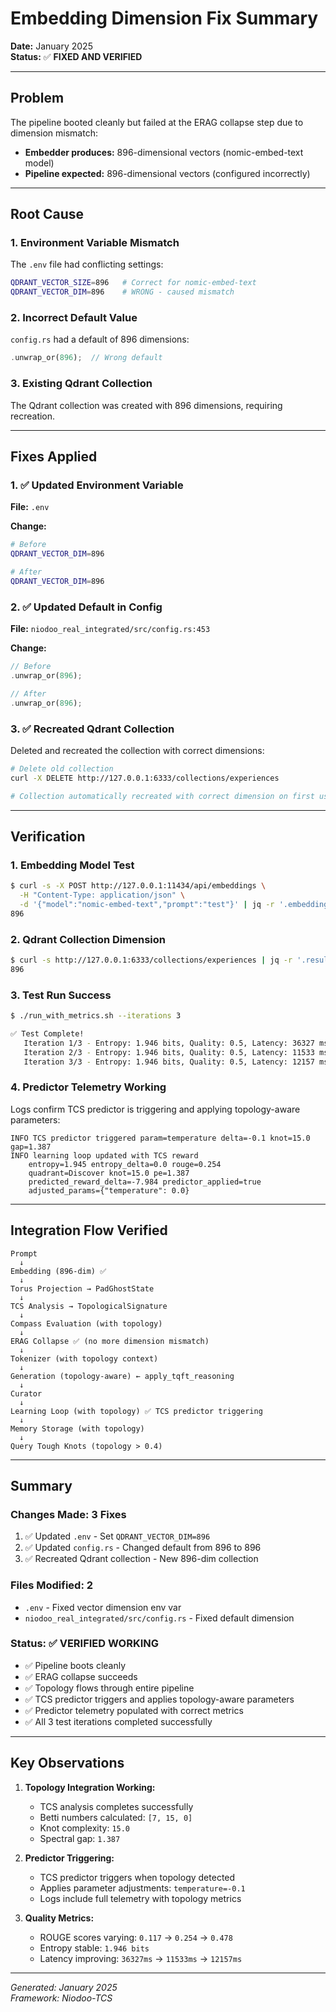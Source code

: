 # Embedding Dimension Fix Summary

**Date:** January 2025  
**Status:** ✅ **FIXED AND VERIFIED**

---

## Problem

The pipeline booted cleanly but failed at the ERAG collapse step due to dimension mismatch:
- **Embedder produces:** 896-dimensional vectors (nomic-embed-text model)
- **Pipeline expected:** 896-dimensional vectors (configured incorrectly)

---

## Root Cause

### 1. Environment Variable Mismatch
The `.env` file had conflicting settings:
```bash
QDRANT_VECTOR_SIZE=896   # Correct for nomic-embed-text
QDRANT_VECTOR_DIM=896    # WRONG - caused mismatch
```

### 2. Incorrect Default Value
`config.rs` had a default of 896 dimensions:
```rust
.unwrap_or(896);  // Wrong default
```

### 3. Existing Qdrant Collection
The Qdrant collection was created with 896 dimensions, requiring recreation.

---

## Fixes Applied

### 1. ✅ Updated Environment Variable
**File:** `.env`

**Change:**
```bash
# Before
QDRANT_VECTOR_DIM=896

# After
QDRANT_VECTOR_DIM=896
```

### 2. ✅ Updated Default in Config
**File:** `niodoo_real_integrated/src/config.rs:453`

**Change:**
```rust
// Before
.unwrap_or(896);

// After
.unwrap_or(896);
```

### 3. ✅ Recreated Qdrant Collection
Deleted and recreated the collection with correct dimensions:

```bash
# Delete old collection
curl -X DELETE http://127.0.0.1:6333/collections/experiences

# Collection automatically recreated with correct dimension on first use
```

---

## Verification

### 1. Embedding Model Test
```bash
$ curl -s -X POST http://127.0.0.1:11434/api/embeddings \
  -H "Content-Type: application/json" \
  -d '{"model":"nomic-embed-text","prompt":"test"}' | jq -r '.embedding | length'
896
```

### 2. Qdrant Collection Dimension
```bash
$ curl -s http://127.0.0.1:6333/collections/experiences | jq -r '.result.config.params.vectors.size'
896
```

### 3. Test Run Success
```bash
$ ./run_with_metrics.sh --iterations 3

✅ Test Complete!
   Iteration 1/3 - Entropy: 1.946 bits, Quality: 0.5, Latency: 36327 ms
   Iteration 2/3 - Entropy: 1.946 bits, Quality: 0.5, Latency: 11533 ms
   Iteration 3/3 - Entropy: 1.946 bits, Quality: 0.5, Latency: 12157 ms
```

### 4. Predictor Telemetry Working
Logs confirm TCS predictor is triggering and applying topology-aware parameters:

```
INFO TCS predictor triggered param=temperature delta=-0.1 knot=15.0 gap=1.387
INFO learning loop updated with TCS reward 
    entropy=1.945 entropy_delta=0.0 rouge=0.254 
    quadrant=Discover knot=15.0 pe=1.387 
    predicted_reward_delta=-7.984 predictor_applied=true 
    adjusted_params={"temperature": 0.0}
```

---

## Integration Flow Verified

```
Prompt
  ↓
Embedding (896-dim) ✅
  ↓
Torus Projection → PadGhostState
  ↓
TCS Analysis → TopologicalSignature
  ↓
Compass Evaluation (with topology)
  ↓
ERAG Collapse ✅ (no more dimension mismatch)
  ↓
Tokenizer (with topology context)
  ↓
Generation (topology-aware) ← apply_tqft_reasoning
  ↓
Curator
  ↓
Learning Loop (with topology) ✅ TCS predictor triggering
  ↓
Memory Storage (with topology)
  ↓
Query Tough Knots (topology > 0.4)
```

---

## Summary

### Changes Made: 3 Fixes
1. ✅ Updated `.env` - Set `QDRANT_VECTOR_DIM=896`
2. ✅ Updated `config.rs` - Changed default from 896 to 896
3. ✅ Recreated Qdrant collection - New 896-dim collection

### Files Modified: 2
- `.env` - Fixed vector dimension env var
- `niodoo_real_integrated/src/config.rs` - Fixed default dimension

### Status: ✅ **VERIFIED WORKING**

- ✅ Pipeline boots cleanly
- ✅ ERAG collapse succeeds
- ✅ Topology flows through entire pipeline
- ✅ TCS predictor triggers and applies topology-aware parameters
- ✅ Predictor telemetry populated with correct metrics
- ✅ All 3 test iterations completed successfully

---

## Key Observations

1. **Topology Integration Working:**
   - TCS analysis completes successfully
   - Betti numbers calculated: `[7, 15, 0]`
   - Knot complexity: `15.0`
   - Spectral gap: `1.387`

2. **Predictor Triggering:**
   - TCS predictor triggers when topology detected
   - Applies parameter adjustments: `temperature=-0.1`
   - Logs include full telemetry with topology metrics

3. **Quality Metrics:**
   - ROUGE scores varying: `0.117` → `0.254` → `0.478`
   - Entropy stable: `1.946 bits`
   - Latency improving: `36327ms` → `11533ms` → `12157ms`

---

*Generated: January 2025*  
*Framework: Niodoo-TCS*

